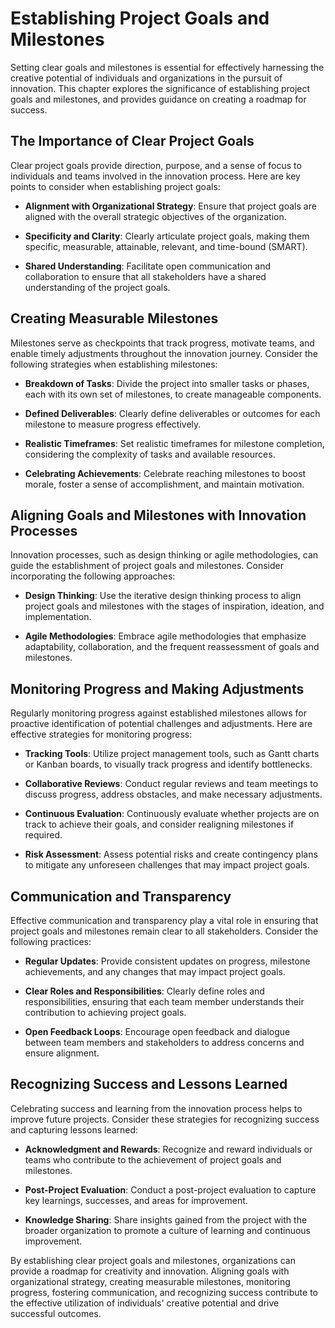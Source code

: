 Establishing Project Goals and Milestones
==================================================

Setting clear goals and milestones is essential for effectively harnessing the creative potential of individuals and organizations in the pursuit of innovation. This chapter explores the significance of establishing project goals and milestones, and provides guidance on creating a roadmap for success.

**The Importance of Clear Project Goals**
-----------------------------------------

Clear project goals provide direction, purpose, and a sense of focus to individuals and teams involved in the innovation process. Here are key points to consider when establishing project goals:

* **Alignment with Organizational Strategy**: Ensure that project goals are aligned with the overall strategic objectives of the organization.

* **Specificity and Clarity**: Clearly articulate project goals, making them specific, measurable, attainable, relevant, and time-bound (SMART).

* **Shared Understanding**: Facilitate open communication and collaboration to ensure that all stakeholders have a shared understanding of the project goals.

**Creating Measurable Milestones**
----------------------------------

Milestones serve as checkpoints that track progress, motivate teams, and enable timely adjustments throughout the innovation journey. Consider the following strategies when establishing milestones:

* **Breakdown of Tasks**: Divide the project into smaller tasks or phases, each with its own set of milestones, to create manageable components.

* **Defined Deliverables**: Clearly define deliverables or outcomes for each milestone to measure progress effectively.

* **Realistic Timeframes**: Set realistic timeframes for milestone completion, considering the complexity of tasks and available resources.

* **Celebrating Achievements**: Celebrate reaching milestones to boost morale, foster a sense of accomplishment, and maintain motivation.

**Aligning Goals and Milestones with Innovation Processes**
-----------------------------------------------------------

Innovation processes, such as design thinking or agile methodologies, can guide the establishment of project goals and milestones. Consider incorporating the following approaches:

* **Design Thinking**: Use the iterative design thinking process to align project goals and milestones with the stages of inspiration, ideation, and implementation.

* **Agile Methodologies**: Embrace agile methodologies that emphasize adaptability, collaboration, and the frequent reassessment of goals and milestones.

**Monitoring Progress and Making Adjustments**
----------------------------------------------

Regularly monitoring progress against established milestones allows for proactive identification of potential challenges and adjustments. Here are effective strategies for monitoring progress:

* **Tracking Tools**: Utilize project management tools, such as Gantt charts or Kanban boards, to visually track progress and identify bottlenecks.

* **Collaborative Reviews**: Conduct regular reviews and team meetings to discuss progress, address obstacles, and make necessary adjustments.

* **Continuous Evaluation**: Continuously evaluate whether projects are on track to achieve their goals, and consider realigning milestones if required.

* **Risk Assessment**: Assess potential risks and create contingency plans to mitigate any unforeseen challenges that may impact project goals.

**Communication and Transparency**
----------------------------------

Effective communication and transparency play a vital role in ensuring that project goals and milestones remain clear to all stakeholders. Consider the following practices:

* **Regular Updates**: Provide consistent updates on progress, milestone achievements, and any changes that may impact project goals.

* **Clear Roles and Responsibilities**: Clearly define roles and responsibilities, ensuring that each team member understands their contribution to achieving project goals.

* **Open Feedback Loops**: Encourage open feedback and dialogue between team members and stakeholders to address concerns and ensure alignment.

**Recognizing Success and Lessons Learned**
-------------------------------------------

Celebrating success and learning from the innovation process helps to improve future projects. Consider these strategies for recognizing success and capturing lessons learned:

* **Acknowledgment and Rewards**: Recognize and reward individuals or teams who contribute to the achievement of project goals and milestones.

* **Post-Project Evaluation**: Conduct a post-project evaluation to capture key learnings, successes, and areas for improvement.

* **Knowledge Sharing**: Share insights gained from the project with the broader organization to promote a culture of learning and continuous improvement.

By establishing clear project goals and milestones, organizations can provide a roadmap for creativity and innovation. Aligning goals with organizational strategy, creating measurable milestones, monitoring progress, fostering communication, and recognizing success contribute to the effective utilization of individuals' creative potential and drive successful outcomes.
